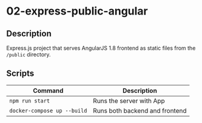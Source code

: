 # 02-express-public-angular

## Description

Express.js project that serves AngularJS 1.8 frontend as static files from the `/public` directory.

## Scripts

| Command                     | Description                    |
| --------------------------- | ------------------------------ |
| `npm run start`             | Runs the server with App       |
| `docker-compose up --build` | Runs both backend and frontend |
